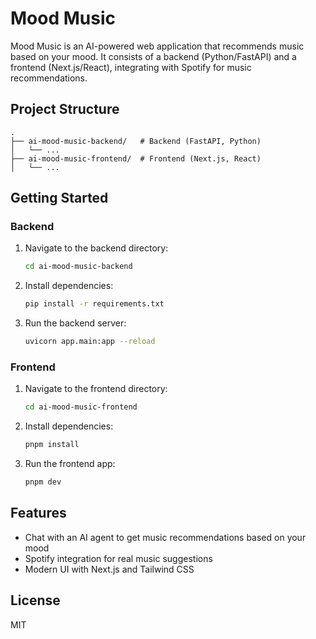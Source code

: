 # Mood Music

Mood Music is an AI-powered web application that recommends music based on your mood. It consists of a backend (Python/FastAPI) and a frontend (Next.js/React), integrating with Spotify for music recommendations.

## Project Structure

```
.
├── ai-mood-music-backend/   # Backend (FastAPI, Python)
│   └── ...
├── ai-mood-music-frontend/  # Frontend (Next.js, React)
│   └── ...
```

## Getting Started

### Backend

1. Navigate to the backend directory:
   ```bash
   cd ai-mood-music-backend
   ```
2. Install dependencies:
   ```bash
   pip install -r requirements.txt
   ```
3. Run the backend server:
   ```bash
   uvicorn app.main:app --reload
   ```

### Frontend

1. Navigate to the frontend directory:
   ```bash
   cd ai-mood-music-frontend
   ```
2. Install dependencies:
   ```bash
   pnpm install
   ```
3. Run the frontend app:
   ```bash
   pnpm dev
   ```

## Features
- Chat with an AI agent to get music recommendations based on your mood
- Spotify integration for real music suggestions
- Modern UI with Next.js and Tailwind CSS

## License
MIT 
